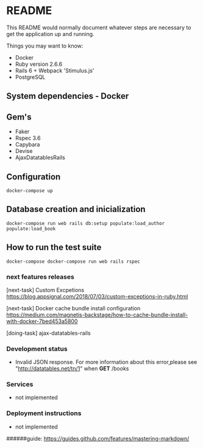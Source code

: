 # README

This README would normally document whatever steps are necessary to get the
application up and running.

Things you may want to know:

- Docker
- Ruby version 2.6.6
- Rails 6 + Webpack 'Stimulus.js'
- PostgreSQL

## System dependencies - Docker
## Gem's
 -  Faker  
 -  Rspec 3.6  
 -  Capybara  
 -  Devise  
 -  AjaxDatatablesRails  

## Configuration 
```docker-compose up```

## Database creation and inicialization 
```docker-compose run web rails db:setup populate:load_author populate:load_book ```

## How to run the test suite
```docker-compose docker-compose run web rails rspec ```

### next features releases
    
[next-task] Custom Excpetions
https://blog.appsignal.com/2018/07/03/custom-exceptions-in-ruby.html  

[next-task] Docker cache bundle install configuration
https://medium.com/magnetis-backstage/how-to-cache-bundle-install-with-docker-7bed453a5800  

[doing-task] ajax-datatables-rails    

### Development status
-  Invalid JSON response. For more information about this error,please see "http://datatables.net/tn/1" when **GET** /books
   

### Services 
- not implemented

### Deployment instructions 
- not implemented


######guide: https://guides.github.com/features/mastering-markdown/
